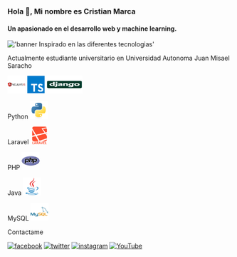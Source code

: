 ### Hola 👋, Mi nombre es Cristian Marca
#### Un apasionado en el desarrollo web y machine learning.
!['banner Inspirado en las diferentes tecnologias'](https://lh3.googleusercontent.com/qnhkh3dSeJ7RSb5oS-mtMVhMoxh2eMbUrB0pfAJ0oMz44JgpP7OE_PckinTzTVzQOq5gTDrbEz8XhIXL2c3UBzbgsAycvKewV9G9Nr9zan--tajn5290Gu7ZRx42uZ4YG-2DME5EojBfbIUScKJMNptJCwQjD4kZGTmY46sEwdljGGwEhUR8nDAdHWh8PDFY42xkAZRP0Ki_EMZPKuhtoba5ikl5BdreiWVsH0AH4FRQ2iwjkpybgLQl_cgXgIny5QVTDhmGxjH5AT7nL9fLXxAREEArdu5qemdX7uMmEh67C-HuXYrbtxVni4AKtPtBJw9wRVWriWKRJ75mFbmpTnB-DCIvzlZhM68cpIGFJa0pTCGZKN458Cvw1tVEr-C7nODrsA0sUjV_vxlv4LJ13O9o2KKCmFPedah-hSjPgcZdh3kYkNzErQ7wSz09hb8hRj-ecF3FEFCVC_36t7krC19MXzMlsqNLK6wRmqL6go6QFxZHhGcaS9n542AqrUmJQaEB5iSOKxIo2v6zLklZsewr9MuQpTRBIO0QWj1k1CRcrzIMIzoGehd7gSvo3CU1wzX0sdcFrNN7d7FUB50eaCEb17rRBl7QoUD7st-YEvSWq4KsSDu_Muq6ov4BpjvchccjZV4NLwGHTLohItLE24kYlotyXZAHnDvX1UKGLvw44-SPsI_lc9C4FNw=w1672-h940-no?authuser=1)

Actualmente estudiante universitario en Universidad Autonoma Juan Misael Saracho

<p>
   <img src="https://raw.githubusercontent.com/devicons/devicon/master/icons/angularjs/angularjs-original-wordmark.svg" alt="angularjs" width="40" height="40"/>
   <img src="https://raw.githubusercontent.com/devicons/devicon/master/icons/typescript/typescript-original.svg" alt="typescript" width="40" height="40"/>
   <img src="https://raw.githubusercontent.com/devicons/devicon/master/icons/django/django-original.svg" alt="django" width="80" height="40"/>
</p>
Python <a href="https://www.python.org" target="_blank"> <img src="https://raw.githubusercontent.com/devicons/devicon/master/icons/python/python-original.svg" alt="python" width="40" height="40"/> </a>

Laravel <a href="https://laravel.com/" target="_blank"> <img src="https://raw.githubusercontent.com/devicons/devicon/master/icons/laravel/laravel-plain-wordmark.svg" alt="laravel" width="40" height="40"/> </a>

PHP <a href="https://www.php.net" target="_blank"> <img src="https://raw.githubusercontent.com/devicons/devicon/master/icons/php/php-original.svg" alt="php" width="40" height="40"/> </a>

Java <a href="https://www.java.com" target="_blank"> <img src="https://raw.githubusercontent.com/devicons/devicon/master/icons/java/java-original.svg" alt="java" width="40" height="40"/> </a>

MySQL <a href="https://www.mysql.com/" target="_blank"> <img src="https://raw.githubusercontent.com/devicons/devicon/master/icons/mysql/mysql-original-wordmark.svg" alt="mysql" width="40" height="40"/> </a>



Contactame



[<img src='https://cdn.cdnlogo.com/logos/f/83/facebook.svg' alt='facebook' height='40'>](https://www.facebook.com/https://www.facebook.com/cristianpablo.marcagonzales) [<img src='https://cdn.cdnlogo.com/logos/t/96/twitter-icon.svg' alt='twitter' height='40'>](https://twitter.com/Criss_Mark_) [<img src='https://cdn.cdnlogo.com/logos/i/92/instagram.svg' alt='instagram' height='40'>](https://www.instagram.com/marca_dragon96/) [<img src='https://cdn.cdnlogo.com/logos/y/57/youtube-icon.svg' alt='YouTube' height='40'>](https://www.youtube.com/channel/UCJ6dNv1mJ9PmN1Ey7JIthhQ)  





